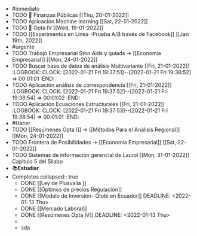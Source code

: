 - #inmediato
- TODO 🧪 Finanzas Públicas [[Thu, 20-01-2022]]
- TODO Aplicación Machine learning [[Sat, 22-01-2022]]
- TODO  🧪 Opta IV [[Wed, 19-01-2022]]
- TODO [[Experimentos  en Linea -Prueba A/B través de Facebook]] [[Jan 19th, 2022]]
- #urgente
- TODO Trabajo Empresarial Ston Aids y quiads → [[Economía Empresarial]] [[Mon, 24-01-2022]]
- TODO Buscar base de datos de análisis Multivariante [[Fri, 21-01-2022]]
  :LOGBOOK:
  CLOCK: [2022-01-21 Fri 19:37:51]--[2022-01-21 Fri 19:38:52] =>  00:01:01
  :END:
- TODO Aplicación análisis de correspondencia [[Fri, 21-01-2022]]
  :LOGBOOK:
  CLOCK: [2022-01-21 Fri 19:37:52]--[2022-01-21 Fri 19:38:54] =>  00:01:02
  :END:
- TODO Aplicación  Ecuaciones Estructurales [[Fri, 21-01-2022]]
  :LOGBOOK:
  CLOCK: [2022-01-21 Fri 19:37:53]--[2022-01-21 Fri 19:38:54] =>  00:01:01
  :END:
- #Hacer
- TODO [[Resúmenes Opta I]] → [[Métodos Para el Análisis Regional]] [[Mon, 24-01-2022]]
- TODO Frontera de Posibilidades → [[Economía Empresarial]] [[Sat, 22-01-2022]]
- TODO Sistemas de información gerencial de Laurol [[Mon, 31-01-2022]] Capitulo 5 del Silabo
- ​📚**Estudiar**
- Completos
  collapsed:: true
	- DONE [[Ley de Plusvalía ]]
	- DONE [[Óptimos de precios Regulación]]
	- DONE [[Modelo de Inversión- Qtobi en Ecuador]]
	  DEADLINE: <2022-01-13 Thu>
	- DONE [[Mercado Laboral]]
	- DONE [[Resúmenes Opta IV]]
	  DEADLINE: <2022-01-13 Thu>
	-
	- sda